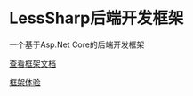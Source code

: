 # LessSharp后端开发框架         

一个基于Asp.Net Core的后端开发框架    

[查看框架文档](http://caijt.com/lessSharp/)

[框架体验](http://dev.caijt.com/)
